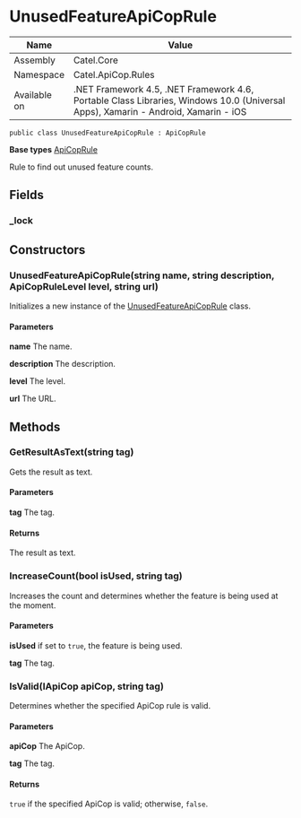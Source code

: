 

# UnusedFeatureApiCopRule

Name|Value
---|---
Assembly|Catel.Core
Namespace|Catel.ApiCop.Rules
Available on|.NET Framework 4.5, .NET Framework 4.6, Portable Class Libraries, Windows 10.0 (Universal Apps), Xamarin - Android, Xamarin - iOS

```
public class UnusedFeatureApiCopRule : ApiCopRule
```

**Base types**
[ApiCopRule](/Catel.Core\Catel\ApiCop\ApiCopRule.md)


Rule to find out unused feature counts.



## Fields

### _lock

## Constructors

### UnusedFeatureApiCopRule(string name, string description, ApiCopRuleLevel level, string url)

Initializes a new instance of the [UnusedFeatureApiCopRule](#) class.

#### Parameters

**name**
The name.

**description**
The description.

**level**
The level.

**url**
The URL.



## Methods

### GetResultAsText(string tag)

Gets the result as text.

#### Parameters

**tag**
The tag.

#### Returns

The result as text.



### IncreaseCount(bool isUsed, string tag)

Increases the count and determines whether the feature is being used at the moment.

#### Parameters

**isUsed**
if set to ```true```, the feature is being used.

**tag**
The tag.



### IsValid(IApiCop apiCop, string tag)

Determines whether the specified ApiCop rule is valid.

#### Parameters

**apiCop**
The ApiCop.

**tag**
The tag.

#### Returns

```true``` if the specified ApiCop is valid; otherwise, ```false```.



